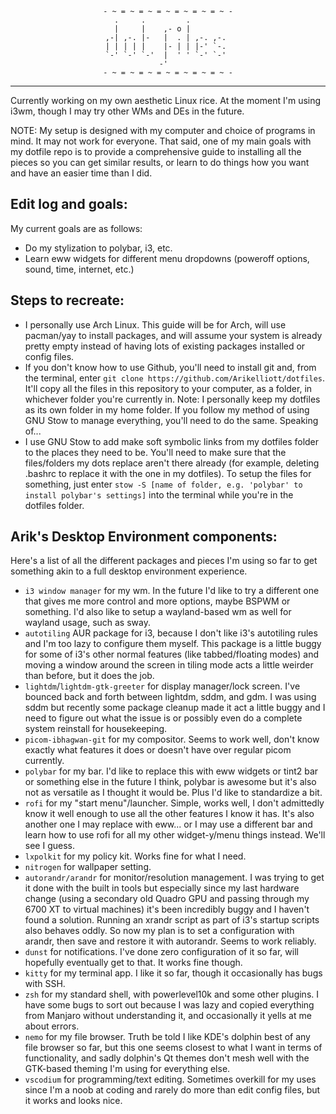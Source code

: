 <div align="center">
	
	- ~ = ~ = ~ = ~ = ~ = ~ = ~ -
	  .     .         .         
	  |     |    ,- o |         
	,-| ,-. |-   |  . | ,-. ,-. 
	| | | | |    |- | | |-' `-. 
	`-' `-' `-'  |  ' ' `-' `-' 
	-'  
	- ~ = ~ = ~ = ~ = ~ = ~ = ~ -
-----
	
</div>

Currently working on my own aesthetic Linux rice. At the moment I'm using i3wm, though I may try other WMs and DEs in the future.

NOTE: My setup is designed with my computer and choice of programs in mind. It may not work for everyone. That said, one of my main goals with my dotfile repo is to provide a comprehensive guide to installing all the pieces so you can get similar results, or learn to do things how you want and have an easier time than I did.

## Edit log and goals:
My current goals are as follows:
- Do my stylization to polybar, i3, etc.
- Learn eww widgets for different menu dropdowns (poweroff options, sound, time, internet, etc.)


## Steps to recreate:
- I personally use Arch Linux. This guide will be for Arch, will use pacman/yay to install packages, and will assume your system is already pretty empty instead of having lots of existing packages installed or config files.
- If you don't know how to use Github, you'll need to install git and, from the terminal, enter `git clone https://github.com/Arikelliott/dotfiles`. It'll copy all the files in this repository to your computer, as a folder, in whichever folder you're currently in. Note: I personally keep my dotfiles as its own folder in my home folder. If you follow my method of using GNU Stow to manage everything, you'll need to do the same. Speaking of...
- I use GNU Stow to add make soft symbolic links from my dotfiles folder to the places they need to be. You'll need to make sure that the files/folders my dots replace aren't there already (for example, deleting .bashrc to replace it with the one in my dotfiles). To setup the files for something, just enter `stow -S [name of folder, e.g. 'polybar' to install polybar's settings]` into the terminal while you're in the dotfiles folder. 


## Arik's Desktop Environment components:
Here's a list of all the different packages and pieces I'm using so far to get something akin to a full desktop environment experience.
- `i3 window manager` for my wm. In the future I'd like to try a different one that gives me more control and more options, maybe BSPWM or something. I'd also like to setup a wayland-based wm as well for wayland usage, such as sway.
- `autotiling` AUR package for i3, because I don't like i3's autotiling rules and I'm too lazy to configure them myself. This package is a little buggy for some of i3's other normal features (like tabbed/floating modes) and moving a window around the screen in tiling mode acts a little weirder than before, but it does the job.
- `lightdm`/`lightdm-gtk-greeter` for display manager/lock screen. I've bounced back and forth between lightdm, sddm, and gdm. I was using sddm but recently some package cleanup made it act a little buggy and I need to figure out what the issue is or possibly even do a complete system reinstall for housekeeping.
- `picom-ibhagwan-git` for my compositor. Seems to work well, don't know exactly what features it does or doesn't have over regular picom currently.
- `polybar` for my bar. I'd like to replace this with eww widgets or tint2 bar or something else in the future I think, polybar is awesome but it's also not as versatile as I thought it would be. Plus I'd like to standardize a bit.
- `rofi` for my "start menu"/launcher. Simple, works well, I don't admittedly know it well enough to use all the other features I know it has. It's also another one I may replace with eww... or I may use a different bar and learn how to use rofi for all my other widget-y/menu things instead. We'll see I guess.
- `lxpolkit` for my policy kit. Works fine for what I need.
- `nitrogen` for wallpaper setting.
- `autorandr/arandr` for monitor/resolution management. I was trying to get it done with the built in tools but especially since my last hardware change (using a secondary old Quadro GPU and passing through my 6700 XT to virtual machines) it's been incredibly buggy and I haven't found a solution. Running an xrandr script as part of i3's startup scripts also behaves oddly. So now my plan is to set a configuration with arandr, then save and restore it with autorandr. Seems to work reliably.
- `dunst` for notifications. I've done zero configuration of it so far, will hopefully eventually get to that. It works fine though.
- `kitty` for my terminal app. I like it so far, though it occasionally has bugs with SSH.
- `zsh` for my standard shell, with powerlevel10k and some other plugins. I have some bugs to sort out because I was lazy and copied everything from Manjaro without understanding it, and occasionally it yells at me about errors.
- `nemo` for my file browser. Truth be told I like KDE's dolphin best of any file browser so far, but this one seems closest to what I want in terms of functionality, and sadly dolphin's Qt themes don't mesh well with the GTK-based theming I'm using for everything else.
- `vscodium` for programming/text editing. Sometimes overkill for my uses since I'm a noob at coding and rarely do more than edit config files, but it works and looks nice.
